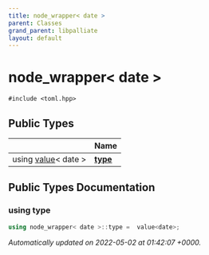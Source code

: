 ```yaml
---
title: node_wrapper< date >
parent: Classes
grand_parent: libpalliate
layout: default
---
```


# node_wrapper< date >






`#include <toml.hpp>`

## Public Types

|                | Name           |
| -------------- | -------------- |
| using [value](/libpalliate/generated/Classes/classvalue)< date > | **[type](/libpalliate/generated/Classes/structnode__wrapper_3_01date_01_4#using-type)**  |

## Public Types Documentation

### using type

```cpp
using node_wrapper< date >::type =  value<date>;
```



_Automatically updated on 2022-05-02 at 01:42:07 +0000._
